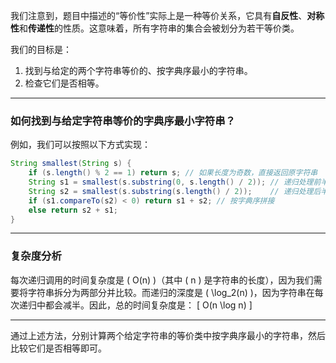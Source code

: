 我们注意到，题目中描述的“等价性”实际上是一种等价关系，它具有**自反性**、**对称性**和**传递性**的性质。这意味着，所有字符串的集合会被划分为若干等价类。

我们的目标是：
1. 找到与给定的两个字符串等价的、按字典序最小的字符串。
2. 检查它们是否相等。

---

### 如何找到与给定字符串等价的字典序最小字符串？

例如，我们可以按照以下方式实现：

```java
String smallest(String s) {
    if (s.length() % 2 == 1) return s; // 如果长度为奇数，直接返回原字符串
    String s1 = smallest(s.substring(0, s.length() / 2)); // 递归处理前半部分
    String s2 = smallest(s.substring(s.length() / 2));    // 递归处理后半部分
    if (s1.compareTo(s2) < 0) return s1 + s2; // 按字典序拼接
    else return s2 + s1;
}
```

---

### 复杂度分析
每次递归调用的时间复杂度是 \( O(n) \)（其中 \( n \) 是字符串的长度），因为我们需要将字符串拆分为两部分并比较。而递归的深度是 \( \log_2(n) \)，因为字符串在每次递归中都会减半。因此，总的时间复杂度是：
\[
O(n \log n)
\]

---

通过上述方法，分别计算两个给定字符串的等价类中按字典序最小的字符串，然后比较它们是否相等即可。